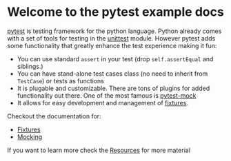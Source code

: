 # Welcome to the pytest example docs

[pytest](https://docs.pytest.org/en/latest/) is testing framework for the python language.
Python already comes with a set of tools for testing in the [unittest](https://docs.python.org/3/library/unittest.html) module.
However pytest adds some functionality that greatly enhance the test experience making it fun:
- You can use standard `assert` in your test (drop `self.assertEqual` and siblings.)
- You can have stand-alone test cases class (no need to inherit from `TestCase`) or tests as functions
- It is plugable and customizable. There are tons of plugins for added functionality out there. One of the
most famous is [pytest-mock](https://github.com/pytest-dev/pytest-mock)
- It allows for easy development and management of [fixtures](https://docs.pytest.org/en/latest/fixture.html).

Checkout the documentation for:
* [Fixtures](./FIXTURES.md)
* [Mocking](./MOCK.md)

If you want to learn more check the [Resources](./RESOURCES.md) for more material
